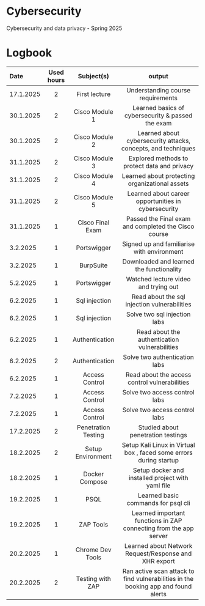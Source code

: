 # Cybersecurity
Cybersecurity and data privacy - Spring 2025
# Logbook

| Date  | Used hours | Subject(s) |  output |
| :---         |     :---:      |     :---:      |     :---:      |
| 17.1.2025 | 2 | First lecture  | Understanding course requirements  |
| 30.1.2025 | 2 | Cisco Module 1  | Learned basics of cybersecurity & passed the exam |
| 30.1.2025 | 2 | Cisco Module 2  | Learned about cybersecurity attacks, concepts, and techniques  |
| 31.1.2025 | 2 | Cisco Module 3  |  Explored methods to protect data and privacy  |
| 31.1.2025 | 2 | Cisco Module 4  | Learned about protecting organizational assets  |
| 31.1.2025 | 2 | Cisco Module 5  | Learned about career opportunities in cybersecurity  |
| 31.1.2025 | 1 | Cisco Final Exam  | Passed the Final exam and completed the Cisco course |
| 3.2.2025 | 1 | Portswigger  | Signed up and familiarise with environment |
| 3.2.2025 | 1 | BurpSuite  | Downloaded and learned the functionality |
| 5.2.2025 | 1 | Portswigger  | Watched lecture video and trying out |
| 6.2.2025 | 1 | Sql injection  | Read about the sql injection vulnerabilities |
| 6.2.2025 | 1 | Sql injection  | Solve two sql injection labs |
| 6.2.2025 | 1 | Authentication  | Read about the authentication vulnerabilities |
| 6.2.2025 | 2 | Authentication  | Solve two authentication labs |
| 6.2.2025 | 1 | Access Control  | Read about the access control vulnerabilities |
| 7.2.2025 | 1 | Access Control   | Solve two access control labs |
| 7.2.2025 | 1 | Access Control   | Solve two access control labs |
| 17.2.2025 | 2 | Penetration Testing   | Studied about penetration testings |
| 18.2.2025 | 2 | Setup Environment  | Setup Kali Linux in Virtual box , faced some errors during startup |
| 18.2.2025 | 1 | Docker Compose  | Setup docker and installed project with yaml file |
| 19.2.2025 | 1 | PSQL   | Learned basic commands for psql cli |
| 19.2.2025 | 1 | ZAP Tools   | Learned important functions in ZAP connecting from the app server |
| 20.2.2025 | 1 | Chrome Dev Tools  | Learned about Network Request/Response and XHR export |
| 20.2.2025 | 2 | Testing with ZAP  | Ran active scan attack to find vulnerabilities in the booking app and found alerts |
